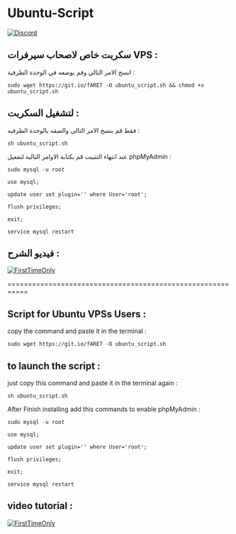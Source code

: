 # Ubuntu-Script

[![Discord](https://discordapp.com/api/guilds/452971760275554304/widget.png?style=shield)](https://discord.gg/gMcmZZn)



## سكربت خاص لاصحاب سيرفرات VPS :

انسخ الامر التالي وقم بوضعه في الوحدة الطرفية :

`sudo wget https://git.io/fARE7 -O ubuntu_script.sh && chmod +x ubuntu_script.sh`


## لتشغيل السكربت :

فقط قم بنسخ الامر التالي والصقه بالوحدة الطرفيه :

`sh ubuntu_script.sh `

عند انتهاء التثبيت قم بكتابة الاوامر التالية لتفعيل phpMyAdmin :

`sudo mysql -u root `

`use mysql; `

`update user set plugin='' where User='root';`

`flush privileges; `

`exit;`

`service mysql restart `





## فيديو الشرح : 

<a href="https://www.youtube.com/watch?v=ptLtiTAfc_A">
<img alt="FirstTimeOnly" src="https://i.ytimg.com/vi/ptLtiTAfc_A/hqdefault.jpg?sqp=-oaymwEjCPYBEIoBSFryq4qpAxUIARUAAAAAGAElAADIQj0AgKJDeAE=&rs=AOn4CLBKgN3q0qmToaRzY5v80LjgpprOtA" />
</a>



===========================================================




## Script for Ubuntu VPSs Users :


copy the command and paste it in the terminal :

`sudo wget https://git.io/fARE7 -O ubuntu_script.sh`


## to launch the script :


just copy this command and paste it in the terminal again : 

`sh ubuntu_script.sh `


After Finish installing add this commands to enable phpMyAdmin :

`sudo mysql -u root `

`use mysql; `

`update user set plugin='' where User='root';`

`flush privileges; `

`exit;`

`service mysql restart `



## video tutorial : 

<a href="https://www.youtube.com/watch?v=ptLtiTAfc_A">
<img alt="FirstTimeOnly" src="https://i.ytimg.com/vi/ptLtiTAfc_A/hqdefault.jpg?sqp=-oaymwEjCPYBEIoBSFryq4qpAxUIARUAAAAAGAElAADIQj0AgKJDeAE=&rs=AOn4CLBKgN3q0qmToaRzY5v80LjgpprOtA" />
</a>

